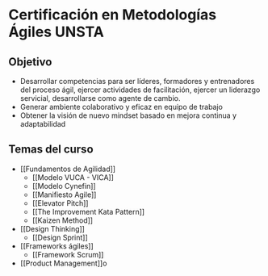 # Certificación en Metodologías Ágiles UNSTA

## Objetivo
- Desarrollar competencias para ser líderes, formadores y entrenadores del proceso ágil, ejercer actividades de facilitación, ejercer un liderazgo servicial, desarrollarse como agente de cambio.
- Generar ambiente colaborativo y eficaz en equipo de trabajo
- Obtener la visión de nuevo mindset basado en mejora continua y adaptabilidad

## Temas del curso

- [[Fundamentos de Agilidad]]
	- [[Modelo VUCA - VICA]]
	- [[Modelo Cynefin]]
	- [[Manifiesto Agile]]
	- [[Elevator Pitch]]
	- [[The Improvement Kata Pattern]]
	- [[Kaizen Method]]
- [[Design Thinking]]
	- [[Design Sprint]]
- [[Frameworks ágiles]]
	- [[Framework Scrum]]
- [[Product Management]]o